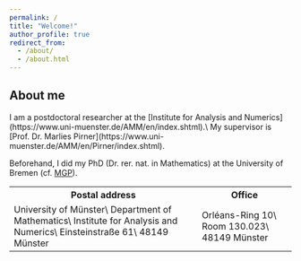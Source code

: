 ```yaml
---
permalink: /
title: "Welcome!"
author_profile: true
redirect_from: 
  - /about/
  - /about.html
---
```


<h2>About me</h2>
I am a postdoctoral researcher at the [Institute for Analysis and Numerics](https://www.uni-muenster.de/AMM/en/index.shtml).\
My supervisor is [Prof. Dr. Marlies Pirner](https://www.uni-muenster.de/AMM/en/Pirner/index.shtml).

Beforehand, I did my PhD (Dr. rer. nat. in Mathematics) at the University of Bremen (cf. [MGP](https://www.genealogy.math.ndsu.nodak.edu/id.php?id=277103)).

<table>
  <tr><th>Postal address</th> <th>Office</th> </tr>
  <tr><td>University of Münster\
Department of Mathematics\
Institute for Analysis and Numerics\
Einsteinstraße 61\
48149 Münster</td>
  <td>Orléans-Ring 10\
Room 130.023\
48149 Münster</td></tr>
  </table>

